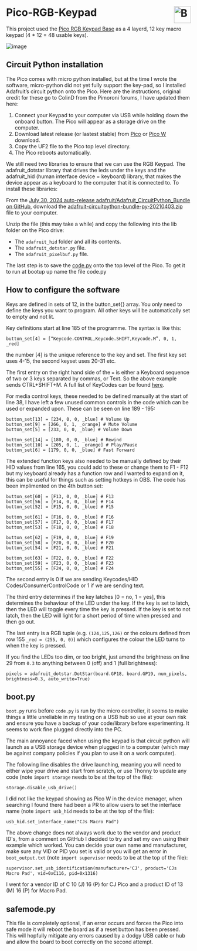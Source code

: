 # Pico-RGB-Keypad <a href='https://ko-fi.com/christianjameswatkins' target='_blank'><img height='35' align='right' style='border:0px;height:46px;' src='https://storage.ko-fi.com/cdn/kofi1.png?v1' border='0' alt='Buy Me a Coffee at ko-fi.com' /></a>

This project used the [Pico RGB Keypad Base](https://shop.pimoroni.com/products/pico-rgb-keypad-base?variant=32369517166675) as a 4 layerd, 12 key macro keypad (4 * 12 = 48 usable keys).

![image](https://github.com/user-attachments/assets/438fed37-d691-4ad6-a2e1-42421bc10cae)

## Circuit Python installation
The Pico comes with micro python installed, but at the time I wrote the software, micro-python did not yet fully support the key-pad, so I installed Adafruit’s circuit python onto the Pico. Here are the instructions, original credit for these go to ColinD from the Pimoroni forums, I have updated them here:

1. Connect your Keypad to your computer via USB while holding down the onboard button. The Pico will appear as a storage drive on the computer.
2. Download latest release (or lastest stable) from [Pico](https://circuitpython.org/board/raspberry_pi_pico/) or [Pico W](https://circuitpython.org/board/raspberry_pi_pico_w/) download.
3. Copy the UF2 file to the Pico top level directory.
4. The Pico reboots automatically.

We still need two libraries to ensure that we can use the RGB Keypad. The adafruit_dotstar library that drives the leds under the keys and the adafruit_hid (human interface device = keyboard) library, that makes the device appear as a keyboard to the computer that it is connected to. To install these libraries:

From the [July 30, 2024 auto-release adafruit/Adafruit_CircuitPython_Bundle on GitHub](https://github.com/adafruit/Adafruit_CircuitPython_Bundle/releases/tag/20240730), download the [adafruit-circuitpython-bundle-py-20210403.zip](https://github.com/adafruit/Adafruit_CircuitPython_Bundle/releases/download/20240730/adafruit-circuitpython-bundle-py-20240730.zip) file to your computer.

Unzip the file (this may take a while) and copy the following into the lib folder on the Pico drive:
- The `adafruit_hid` folder and all its contents.
- The `adafruit_dotstar.py` file.
- The `adafruit_pixelbuf.py` file.

The last step is to save the [code.py](code.py) onto the top level of the Pico. To get it to run at bootup up name the file code.py

## How to configure the software
Keys are defined in sets of 12, in the button_set{} array. You only need to define the keys you want to program. All other keys will be automatically set to empty and not lit.

Key definitions start at line 185 of the programme. The syntax is like this:

`button_set[4] = [“Keycode.CONTROL,Keycode.SHIFT,Keycode.M”, 0, 1, _red]`

the number [4] is the unique reference to the key and set. The first key set uses 4-15, the second keyset uses 20-31 etc.

The first entry on the right hand side of the `=` is either a Keyboard sequence of two or 3 keys separated by commas, or Text. So the above example sends CTRL+SHIFT+M. A full list of KeyCodes can be found [here](https://circuitpython.readthedocs.io/projects/hid/en/latest/api.html#adafruit-hid-keycode-keycode).

For media control keys, these needed to be defined manually at the start of line 38, I have left a few unused common controls in the code which can be used or expanded upon. These can be seen on line 189 - 195:

```
button_set[13] = [234, 0, 0, _blue] # Volume Up
button_set[9] = [266, 0, 1, _orange] # Mute Volume
button_set[5] = [233, 0, 0, _blue] # Volume Down

button_set[14] = [180, 0, 0, _blue] # Rewind
button_set[10] = [205, 0, 1, _orange] # Play/Pause
button_set[6] = [179, 0, 0, _blue] # Fast Forward
```

The extended function keys also needed to be manually defined by their HID values from line 165, you could add to these or change them to F1 - F12 but my keyboard already has a function row and I wanted to expand on it, this can be useful for things such as setting hotkeys in OBS. The code has been implimented on the 4th button set:

```
button_set[60] = [F13, 0, 0, _blue] # F13
button_set[56] = [F14, 0, 0, _blue] # F14
button_set[52] = [F15, 0, 0, _blue] # F15

button_set[61] = [F16, 0, 0, _blue] # F16
button_set[57] = [F17, 0, 0, _blue] # F17
button_set[53] = [F18, 0, 0, _blue] # F18

button_set[62] = [F19, 0, 0, _blue] # F19
button_set[58] = [F20, 0, 0, _blue] # F20
button_set[54] = [F21, 0, 0, _blue] # F21

button_set[63] = [F22, 0, 0, _blue] # F22
button_set[59] = [F23, 0, 0, _blue] # F23
button_set[55] = [F24, 0, 0, _blue] # F24
```

The second entry is 0 if we are sending Keycodes/HID Codes/ConsumerControlCode or 1 if we are sending text.

The third entry determines if the key latches [0 = no, 1 = yes], this determines the behaviour of the LED under the key. If the key is set to latch, then the LED will toggle every time the key is pressed. If the key is set to not latch, then the LED will light for a short period of time when pressed and then go out.

The last entry is a RGB tuple (e.g. `(124,125,126)` or the colours defined from row 155 `_red = (255, 0, 0)`) which configures the colour the LED turns to when the key is pressed.

If you find the LEDs too dim, or too bright, just amend the brightness on line 29 from `0.3` to anything between 0 (off) and 1 (full brightness):

```
pixels = adafruit_dotstar.DotStar(board.GP18, board.GP19, num_pixels, brightness=0.3, auto_write=True)
```

## boot.py
`boot.py` runs before `code.py` is run by the micro controller, it seems to make things a little unreliable in my testing on a USB hub so use at your own risk and ensure you have a backup of your code/library before experimenting. It seems to work fine plugged directly into the PC.

The main annoyance faced when using the keypad is that circuit python will launch as a USB storage device when plugged in to a computer (which may be against company policies if you plan to use it on a work computer).

The following line disables the drive launching, meaning you will need to either wipe your drive and start from scratch, or use Thonny to update any code (note `import storage` needs to be at the top of the file):
```
storage.disable_usb_drive()  
```

I did not like the keypad showing as Pico W in the device menager, when searching I found there had been a PR to allow users to set the interface name (note `import usb_hid` needs to be at the top of the file):
```
usb_hid.set_interface_name("CJs Macro Pad")
```

The above change does not always work due to the vendor and product ID's, from a comment on GitHub I decided to try and set my own using their example which worked. You can decide your own name and manufacturer, make sure any VID or PID you set is valid or you will get an error in `boot_output.txt` (note `import supervisor` needs to be at the top of the file):
```
supervisor.set_usb_identification(manufacturer='CJ', product='CJs Macro Pad', vid=0xC116, pid=0x1316)
```
I went for a vendor ID of C 10 (J) 16 (P) for CJ Pico and a product ID of 13 (M) 16 (P) for Macro Pad.

## safemode.py
This file is completely optional, if an error occurs and forces the Pico into safe mode it will reboot the board as if a reset button has been pressed. This will hopfully mitigate any errors caused by a dodgy USB cable or hub and allow the board to boot correctly on the second attempt.
